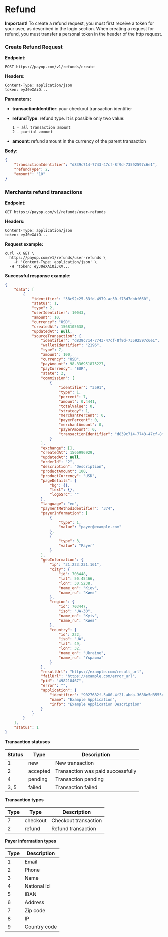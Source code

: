 # Refund

**Important!** To create a refund request, you must first receive a token for your user, as described in the login section. When creating a request for refund, you must transfer a personal token in the header of the http request.

### Create Refund Request

**Endpoint:**

`POST https://payop.com/v1/refunds/create`

**Headers:**
 
    Content-Type: application/json
    token: eyJ0eXAiO...

**Parameters:**

* **transactionIdentifier**: your checkout transaction identifier

* **refundType**: refund type. It is possible only two value: 
    
      1 - all transaction amount
      2 - partial amount
      
* **amount**: refund amount in the currency of the parent transaction         

**Body:**

```json
{
    "transactionIdentifier": "d839c714-7743-47cf-8f9d-73592597c6e1",
    "refundType": 2,
    "amount": "10"
}
```

### Merchants refund transactions

**Endpoint:**

`GET https://payop.com/v1/refunds/user-refunds`

**Headers:**
 
    Content-Type: application/json
    token: eyJ0eXAiO...

**Request example:**

```shell script
curl -X GET \
  https://payop.com/v1/refunds/user-refunds \
    -H 'Content-Type: application/json' \
  -H 'token: eyJ0eXAiOiJKV...
```

**Successful response example:**

```json
{
    "data": [
        {
            "identifier": "38c92c25-33fd-4979-ac50-f73d7dbbf660",
            "status": 1,
            "type": 2,
            "userIdentifier": 10043,
            "amount": 10,
            "currency": "USD",
            "createdAt": 1568105638,
            "updatedAt": null,
            "sourceTransaction": {
                "identifier": "d839c714-7743-47cf-8f9d-73592597c6e1",
                "walletIdentifier": "2196",
                "type": 7,
                "amount": 100,
                "currency": "USD",
                "payAmount": 98.836951875227,
                "payCurrency": "EUR",
                "state": 2,
                "commission": [
                    {
                        "identifier": "3591",
                        "type": 1,
                        "percent": 7,
                        "amount": 0.4441,
                        "totalValue": 0,
                        "strategy": 1,
                        "merchantPercent": 0,
                        "payerPercent": 0,
                        "merchantAmount": 0,
                        "payerAmount": 0,
                        "transactionIdentifier": "d839c714-7743-47cf-8f9d-73592597c6e1"
                    }
                ],
                "exchange": [],
                "createdAt": 1566996929,
                "updatedAt": null,
                "orderId": "2",
                "description": "Description",
                "productAmount": 100,
                "productCurrency": "USD",
                "pageDetails": {
                    "bg": {},
                    "text": {},
                    "logoSrc": ""
                },
                "language": "en",
                "paymentMethodIdentifier": "374",
                "payerInformation": [
                    {
                        "type": 1,
                        "value": "payer@example.com"
                    },
                    {
                        "type": 3,
                        "value": "Payer"
                    }
                ],
                "geoInformation": {
                    "ip": "31.223.231.161",
                    "city": {
                        "id": 703448,
                        "lat": 50.45466,
                        "lon": 30.5238,
                        "name_en": "Kiev",
                        "name_ru": "Киев"
                    },
                    "region": {
                        "id": 703447,
                        "iso": "UA-30",
                        "name_en": "Kyiv",
                        "name_ru": "Киев"
                    },
                    "country": {
                        "id": 222,
                        "iso": "UA",
                        "lat": 49,
                        "lon": 32,
                        "name_en": "Ukraine",
                        "name_ru": "Украина"
                    }
                },
                "resultUrl": "https://example.com/result_url",
                "failUrl": "https://example.com/error_url",
                "pid": "498218467",
                "error": "",
                "application": {
                    "identifier": "9027682f-5a80-4f21-abda-3688e5d35554",
                    "name": "Example Application",
                    "info": "Example Application Description"
                }
            }
        }
    ],
    "status": 1
} 
```

**Transaction statuses**

Status      |  Type    |  Description                        |
------------|----------|-------------------------------------| 
1           | new      |  New transaction                    |
2           | accepted |  Transaction was paid successfully  |
4           | pending  |  Transaction pending                |
3, 5        | failed   |  Transaction failed                 |


**Transaction types**

Type      |  Type    |  Description                        |
----------|----------|-------------------------------------| 
7         | checkout |  Checkout transaction               |
2         | refund   |  Refund transaction                 |

**Payer information types**

Type      |  Description   |
----------|----------------| 
1         | Email          |
2         | Phone          |
3         | Name           |
4         | National id    |
5         | IBAN           |
6         | Address        |
7         | Zip code       |
8         | IP             |
9         | Country code   |
